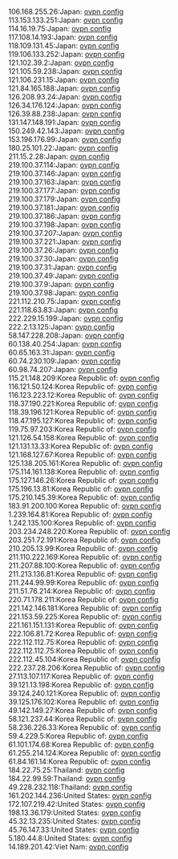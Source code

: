 106.168.255.26:Japan: [ovpn config](vpn/106_168_255_26.ovpn)  
113.153.133.251:Japan: [ovpn config](vpn/113_153_133_251.ovpn)  
114.16.19.75:Japan: [ovpn config](vpn/114_16_19_75.ovpn)  
117.108.14.193:Japan: [ovpn config](vpn/117_108_14_193.ovpn)  
118.109.131.45:Japan: [ovpn config](vpn/118_109_131_45.ovpn)  
119.106.133.252:Japan: [ovpn config](vpn/119_106_133_252.ovpn)  
121.102.39.2:Japan: [ovpn config](vpn/121_102_39_2.ovpn)  
121.105.59.238:Japan: [ovpn config](vpn/121_105_59_238.ovpn)  
121.106.231.15:Japan: [ovpn config](vpn/121_106_231_15.ovpn)  
121.84.165.188:Japan: [ovpn config](vpn/121_84_165_188.ovpn)  
126.208.93.24:Japan: [ovpn config](vpn/126_208_93_24.ovpn)  
126.34.176.124:Japan: [ovpn config](vpn/126_34_176_124.ovpn)  
126.39.88.238:Japan: [ovpn config](vpn/126_39_88_238.ovpn)  
131.147.148.191:Japan: [ovpn config](vpn/131_147_148_191.ovpn)  
150.249.42.143:Japan: [ovpn config](vpn/150_249_42_143.ovpn)  
153.196.176.99:Japan: [ovpn config](vpn/153_196_176_99.ovpn)  
180.25.101.22:Japan: [ovpn config](vpn/180_25_101_22.ovpn)  
211.15.2.28:Japan: [ovpn config](vpn/211_15_2_28.ovpn)  
219.100.37.114:Japan: [ovpn config](vpn/219_100_37_114.ovpn)  
219.100.37.146:Japan: [ovpn config](vpn/219_100_37_146.ovpn)  
219.100.37.163:Japan: [ovpn config](vpn/219_100_37_163.ovpn)  
219.100.37.177:Japan: [ovpn config](vpn/219_100_37_177.ovpn)  
219.100.37.179:Japan: [ovpn config](vpn/219_100_37_179.ovpn)  
219.100.37.181:Japan: [ovpn config](vpn/219_100_37_181.ovpn)  
219.100.37.186:Japan: [ovpn config](vpn/219_100_37_186.ovpn)  
219.100.37.198:Japan: [ovpn config](vpn/219_100_37_198.ovpn)  
219.100.37.207:Japan: [ovpn config](vpn/219_100_37_207.ovpn)  
219.100.37.221:Japan: [ovpn config](vpn/219_100_37_221.ovpn)  
219.100.37.26:Japan: [ovpn config](vpn/219_100_37_26.ovpn)  
219.100.37.30:Japan: [ovpn config](vpn/219_100_37_30.ovpn)  
219.100.37.31:Japan: [ovpn config](vpn/219_100_37_31.ovpn)  
219.100.37.49:Japan: [ovpn config](vpn/219_100_37_49.ovpn)  
219.100.37.9:Japan: [ovpn config](vpn/219_100_37_9.ovpn)  
219.100.37.98:Japan: [ovpn config](vpn/219_100_37_98.ovpn)  
221.112.210.75:Japan: [ovpn config](vpn/221_112_210_75.ovpn)  
221.118.63.83:Japan: [ovpn config](vpn/221_118_63_83.ovpn)  
222.229.15.199:Japan: [ovpn config](vpn/222_229_15_199.ovpn)  
222.2.13.125:Japan: [ovpn config](vpn/222_2_13_125.ovpn)  
58.147.228.208:Japan: [ovpn config](vpn/58_147_228_208.ovpn)  
60.138.40.254:Japan: [ovpn config](vpn/60_138_40_254.ovpn)  
60.65.163.31:Japan: [ovpn config](vpn/60_65_163_31.ovpn)  
60.74.230.109:Japan: [ovpn config](vpn/60_74_230_109.ovpn)  
60.98.74.207:Japan: [ovpn config](vpn/60_98_74_207.ovpn)  
115.21.148.209:Korea Republic of: [ovpn config](vpn/115_21_148_209.ovpn)  
116.121.50.124:Korea Republic of: [ovpn config](vpn/116_121_50_124.ovpn)  
116.123.223.12:Korea Republic of: [ovpn config](vpn/116_123_223_12.ovpn)  
118.37.190.221:Korea Republic of: [ovpn config](vpn/118_37_190_221.ovpn)  
118.39.196.121:Korea Republic of: [ovpn config](vpn/118_39_196_121.ovpn)  
118.47.195.127:Korea Republic of: [ovpn config](vpn/118_47_195_127.ovpn)  
119.75.97.203:Korea Republic of: [ovpn config](vpn/119_75_97_203.ovpn)  
121.126.54.158:Korea Republic of: [ovpn config](vpn/121_126_54_158.ovpn)  
121.131.13.33:Korea Republic of: [ovpn config](vpn/121_131_13_33.ovpn)  
121.168.127.67:Korea Republic of: [ovpn config](vpn/121_168_127_67.ovpn)  
125.138.205.161:Korea Republic of: [ovpn config](vpn/125_138_205_161.ovpn)  
175.114.161.138:Korea Republic of: [ovpn config](vpn/175_114_161_138.ovpn)  
175.127.146.26:Korea Republic of: [ovpn config](vpn/175_127_146_26.ovpn)  
175.196.13.81:Korea Republic of: [ovpn config](vpn/175_196_13_81.ovpn)  
175.210.145.39:Korea Republic of: [ovpn config](vpn/175_210_145_39.ovpn)  
183.91.200.100:Korea Republic of: [ovpn config](vpn/183_91_200_100.ovpn)  
1.239.164.81:Korea Republic of: [ovpn config](vpn/1_239_164_81.ovpn)  
1.242.135.100:Korea Republic of: [ovpn config](vpn/1_242_135_100.ovpn)  
203.234.248.220:Korea Republic of: [ovpn config](vpn/203_234_248_220.ovpn)  
203.251.72.191:Korea Republic of: [ovpn config](vpn/203_251_72_191.ovpn)  
210.205.13.99:Korea Republic of: [ovpn config](vpn/210_205_13_99.ovpn)  
211.110.222.169:Korea Republic of: [ovpn config](vpn/211_110_222_169.ovpn)  
211.207.88.100:Korea Republic of: [ovpn config](vpn/211_207_88_100.ovpn)  
211.213.136.81:Korea Republic of: [ovpn config](vpn/211_213_136_81.ovpn)  
211.244.99.99:Korea Republic of: [ovpn config](vpn/211_244_99_99.ovpn)  
211.51.76.214:Korea Republic of: [ovpn config](vpn/211_51_76_214.ovpn)  
220.71.178.211:Korea Republic of: [ovpn config](vpn/220_71_178_211.ovpn)  
221.142.146.181:Korea Republic of: [ovpn config](vpn/221_142_146_181.ovpn)  
221.153.59.225:Korea Republic of: [ovpn config](vpn/221_153_59_225.ovpn)  
221.161.151.131:Korea Republic of: [ovpn config](vpn/221_161_151_131.ovpn)  
222.106.81.72:Korea Republic of: [ovpn config](vpn/222_106_81_72.ovpn)  
222.112.112.75:Korea Republic of: [ovpn config](vpn/222_112_112_75.ovpn)  
222.112.112.75:Korea Republic of: [ovpn config](vpn/222_112_112_75.ovpn)  
222.112.45.104:Korea Republic of: [ovpn config](vpn/222_112_45_104.ovpn)  
222.237.28.206:Korea Republic of: [ovpn config](vpn/222_237_28_206.ovpn)  
27.113.107.117:Korea Republic of: [ovpn config](vpn/27_113_107_117.ovpn)  
39.121.13.198:Korea Republic of: [ovpn config](vpn/39_121_13_198.ovpn)  
39.124.240.121:Korea Republic of: [ovpn config](vpn/39_124_240_121.ovpn)  
39.125.176.102:Korea Republic of: [ovpn config](vpn/39_125_176_102.ovpn)  
49.142.149.27:Korea Republic of: [ovpn config](vpn/49_142_149_27.ovpn)  
58.121.237.44:Korea Republic of: [ovpn config](vpn/58_121_237_44.ovpn)  
58.236.226.33:Korea Republic of: [ovpn config](vpn/58_236_226_33.ovpn)  
59.4.229.5:Korea Republic of: [ovpn config](vpn/59_4_229_5.ovpn)  
61.101.174.68:Korea Republic of: [ovpn config](vpn/61_101_174_68.ovpn)  
61.255.214.124:Korea Republic of: [ovpn config](vpn/61_255_214_124.ovpn)  
61.84.161.14:Korea Republic of: [ovpn config](vpn/61_84_161_14.ovpn)  
184.22.75.25:Thailand: [ovpn config](vpn/184_22_75_25.ovpn)  
184.22.99.59:Thailand: [ovpn config](vpn/184_22_99_59.ovpn)  
49.228.232.118:Thailand: [ovpn config](vpn/49_228_232_118.ovpn)  
161.202.144.236:United States: [ovpn config](vpn/161_202_144_236.ovpn)  
172.107.219.42:United States: [ovpn config](vpn/172_107_219_42.ovpn)  
198.13.36.179:United States: [ovpn config](vpn/198_13_36_179.ovpn)  
45.32.13.235:United States: [ovpn config](vpn/45_32_13_235.ovpn)  
45.76.147.33:United States: [ovpn config](vpn/45_76_147_33.ovpn)  
5.180.44.8:United States: [ovpn config](vpn/5_180_44_8.ovpn)  
14.189.201.42:Viet Nam: [ovpn config](vpn/14_189_201_42.ovpn)  
